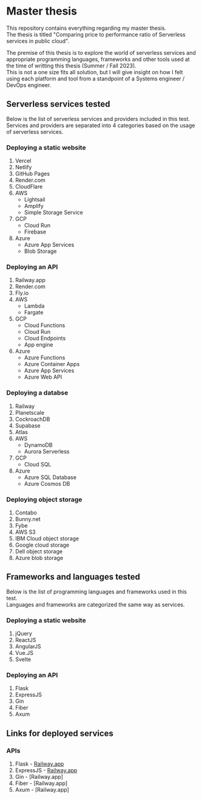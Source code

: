 # Master thesis

This repository contains everything regarding my master thesis.  
The thesis is titled "Comparing price to performance ratio of Serverless services in public cloud".

The premise of this thesis is to explore the world of serverless services and appropriate programming languages, frameworks and other tools used at the time of writting this thesis (Summer / Fall 2023).  
This is not a one size fits all solution, but I will give insight on how I felt using each platform and tool from a standpoint of a Systems engineer / DevOps engineer. 

## Serverless services tested

Below is the list of serverless services and providers included in this test.  
Services and providers are separated into 4 categories based on the usage of serverless services.

### Deploying a static website

  1. Vercel
  2. Netlify
  3. GitHub Pages
  4. Render.com
  5. CloudFlare
  6. AWS
     * Lightsail
     * Amplify
     * Simple Storage Service
  7. GCP
     * Cloud Run
     * Firebase
  8. Azure
     * Azure App Services
     * Blob Storage

### Deploying an API 

  1. Railway.app
  2. Render.com
  3. Fly.io
  4. AWS  
     * Lambda  
     * Fargate  
  5. GCP  
     * Cloud Functions  
     * Cloud Run  
     * Cloud Endpoints  
     * App engine  
  6. Azure  
     * Azure Functions  
     * Azure Container Apps  
     * Azure App Services  
     * Azure Web API  

### Deploying a databse

  1. Railway
  2. Planetscale
  3. CockroachDB
  4. Supabase
  5. Atlas
  6. AWS  
     * DynamoDB  
     * Aurora Serverless  
  7. GCP  
     * Cloud SQL  
  8. Azure  
     * Azure SQL Database  
     * Azure Cosmos DB  

### Deploying object storage

  1. Contabo
  2. Bunny.net
  3. Fybe
  4. AWS S3
  5. IBM Cloud object storage
  6. Google cloud storage
  7. Dell object storage
  8. Azure blob storage


## Frameworks and languages tested

Below is the list of programming languages and frameworks used in this test.  
Languages and frameworks are categorized the same way as services.

### Deploying a static website

  1. jQuery
  2. ReactJS
  3. AngularJS
  4. Vue.JS
  5. Svelte

### Deploying an API

  1. Flask
  2. ExpressJS
  3. Gin
  4. Fiber
  5. Axum


## Links for deployed services

### APIs

  1. Flask
    - [Railway.app]()
  2. ExpressJS
    - [Railway.app](https://express-railway.matejbasic.com/benchmark)
  3. Gin
    - [Railway.app]
  4. Fiber
    - [Railway.app]
  5. Axum
    - [Railway.app]